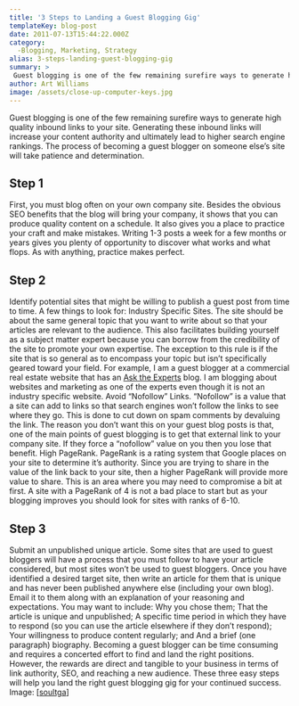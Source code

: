 ```yaml
---
title: '3 Steps to Landing a Guest Blogging Gig'
templateKey: blog-post
date: 2011-07-13T15:44:22.000Z
category: 
  -Blogging, Marketing, Strategy
alias: 3-steps-landing-guest-blogging-gig
summary: > 
 Guest blogging is one of the few remaining surefire ways to generate high quality inbound links to your site. Generating these inbound links will increase your content authority and ultimately lead to higher search engine rankings. The process of becoming a guest blogger on someone else’s site will take patience and determination.
author: Art Williams
image: /assets/close-up-computer-keys.jpg
---
```


Guest blogging is one of the few remaining surefire ways to generate high quality inbound links to your site. Generating these inbound links will increase your content authority and ultimately lead to higher search engine rankings. The process of becoming a guest blogger on someone else’s site will take patience and determination.

Step 1
------

First, you must blog often on your own company site. Besides the obvious SEO benefits that the blog will bring your company, it shows that you can produce quality content on a schedule. It also gives you a place to practice your craft and make mistakes. Writing 1-3 posts a week for a few months or years gives you plenty of opportunity to discover what works and what flops. As with anything, practice makes perfect.

Step 2
------

Identify potential sites that might be willing to publish a guest post from time to time. A few things to look for: Industry Specific Sites. The site should be about the same general topic that you want to write about so that your articles are relevant to the audience. This also facilitates building yourself as a subject matter expert because you can borrow from the credibility of the site to promote your own expertise. The exception to this rule is if the site that is so general as to encompass your topic but isn’t specifically geared toward your field. For example, I am a guest blogger at a commercial real estate website that has an [Ask the Experts](http://www.kwcommercialsa.com/ask-the-experts/) blog. I am blogging about websites and marketing as one of the experts even though it is not an industry specific website. Avoid “Nofollow” Links. “Nofollow” is a value that a site can add to links so that search engines won’t follow the links to see where they go. This is done to cut down on spam comments by devaluing the link. The reason you don’t want this on your guest blog posts is that, one of the main points of guest blogging is to get that external link to your company site. If they force a “nofollow” value on you then you lose that benefit. High PageRank. PageRank is a rating system that Google places on your site to determine it’s authority. Since you are trying to share in the value of the link back to your site, then a higher PageRank will provide more value to share. This is an area where you may need to compromise a bit at first. A site with a PageRank of 4 is not a bad place to start but as your blogging improves you should look for sites with ranks of 6-10.

Step 3
------

Submit an unpublished unique article. Some sites that are used to guest bloggers will have a process that you must follow to have your article considered, but most sites won’t be used to guest bloggers. Once you have identified a desired target site, then write an article for them that is unique and has never been published anywhere else (including your own blog). Email it to them along with an explanation of your reasoning and expectations. You may want to include: Why you chose them; That the article is unique and unpublished; A specific time period in which they have to respond (so you can use the article elsewhere if they don’t respond); Your willingness to produce content regularly; and And a brief (one paragraph) biography. Becoming a guest blogger can be time consuming and requires a concerted effort to find and land the right positions. However, the rewards are direct and tangible to your business in terms of link authority, SEO, and reaching a new audience. These three easy steps will help you land the right guest blogging gig for your continued success. Image: \[[soultga](http://www.freeimages.com/photographer/soultga-52406)\]